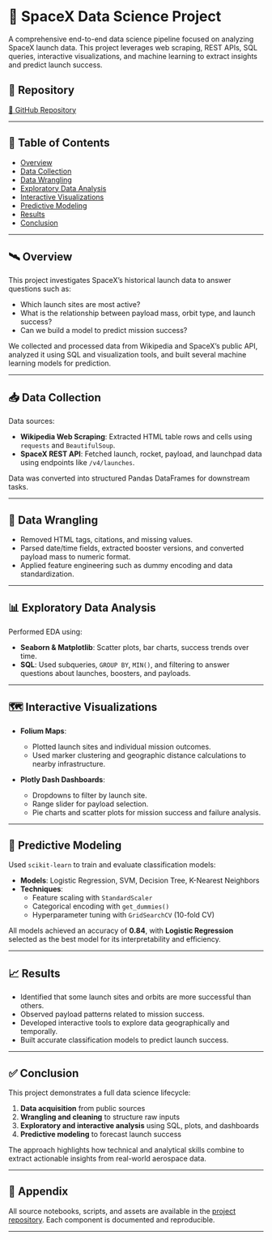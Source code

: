 # 🚀 SpaceX Data Science Project

A comprehensive end-to-end data science pipeline focused on analyzing SpaceX launch data. This project leverages web scraping, REST APIs, SQL queries, interactive visualizations, and machine learning to extract insights and predict launch success.

## 📁 Repository

[🔗 GitHub Repository](https://github.com/Rayan-Alam-UOIT/Space-X-Data-Science-Project.git)

---

## 📌 Table of Contents

- [Overview](#overview)
- [Data Collection](#data-collection)
- [Data Wrangling](#data-wrangling)
- [Exploratory Data Analysis](#exploratory-data-analysis)
- [Interactive Visualizations](#interactive-visualizations)
- [Predictive Modeling](#predictive-modeling)
- [Results](#results)
- [Conclusion](#conclusion)

---

## 🛰️ Overview

This project investigates SpaceX’s historical launch data to answer questions such as:

- Which launch sites are most active?
- What is the relationship between payload mass, orbit type, and launch success?
- Can we build a model to predict mission success?

We collected and processed data from Wikipedia and SpaceX’s public API, analyzed it using SQL and visualization tools, and built several machine learning models for prediction.

---

## 📥 Data Collection

Data sources:

- **Wikipedia Web Scraping**: Extracted HTML table rows and cells using `requests` and `BeautifulSoup`.
- **SpaceX REST API**: Fetched launch, rocket, payload, and launchpad data using endpoints like `/v4/launches`.

Data was converted into structured Pandas DataFrames for downstream tasks.

---

## 🧹 Data Wrangling

- Removed HTML tags, citations, and missing values.
- Parsed date/time fields, extracted booster versions, and converted payload mass to numeric format.
- Applied feature engineering such as dummy encoding and data standardization.

---

## 📊 Exploratory Data Analysis

Performed EDA using:

- **Seaborn & Matplotlib**: Scatter plots, bar charts, success trends over time.
- **SQL**: Used subqueries, `GROUP BY`, `MIN()`, and filtering to answer questions about launches, boosters, and payloads.

---

## 🗺️ Interactive Visualizations

- **Folium Maps**:
  - Plotted launch sites and individual mission outcomes.
  - Used marker clustering and geographic distance calculations to nearby infrastructure.
  
- **Plotly Dash Dashboards**:
  - Dropdowns to filter by launch site.
  - Range slider for payload selection.
  - Pie charts and scatter plots for mission success and failure analysis.

---

## 🤖 Predictive Modeling

Used `scikit-learn` to train and evaluate classification models:

- **Models**: Logistic Regression, SVM, Decision Tree, K-Nearest Neighbors
- **Techniques**:
  - Feature scaling with `StandardScaler`
  - Categorical encoding with `get_dummies()`
  - Hyperparameter tuning with `GridSearchCV` (10-fold CV)
  
All models achieved an accuracy of **0.84**, with **Logistic Regression** selected as the best model for its interpretability and efficiency.

---

## 📈 Results

- Identified that some launch sites and orbits are more successful than others.
- Observed payload patterns related to mission success.
- Developed interactive tools to explore data geographically and temporally.
- Built accurate classification models to predict launch success.

---

## ✅ Conclusion

This project demonstrates a full data science lifecycle:

1. **Data acquisition** from public sources
2. **Wrangling and cleaning** to structure raw inputs
3. **Exploratory and interactive analysis** using SQL, plots, and dashboards
4. **Predictive modeling** to forecast launch success

The approach highlights how technical and analytical skills combine to extract actionable insights from real-world aerospace data.

---

## 📎 Appendix

All source notebooks, scripts, and assets are available in the [project repository](https://github.com/Rayan-Alam-UOIT/Space-X-Data-Science-Project.git). Each component is documented and reproducible.

---

